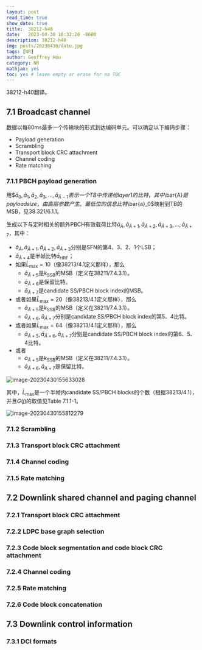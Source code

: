 ```yaml
---
layout: post
read_time: true
show_date: true
title:  38212-h40
date:   2023-04-30 16:32:20 -0600
description: 38212-h40
img: posts/20230430/datu.jpg 
tags: [NR]
author: Geoffrey Hou
category: NR
mathjax: yes
toc: yes # leave empty or erase for no TOC
---
```


<head>
    <script src="https://cdn.mathjax.org/mathjax/latest/MathJax.js?config=TeX-AMS-MML_HTMLorMML" type="text/javascript"></script>
    <script type="text/x-mathjax-config">
        MathJax.Hub.Config({
            tex2jax: {
            skipTags: ['script', 'noscript', 'style', 'textarea', 'pre'],
            inlineMath: [['$','$']]
            }
        });
    </script>
</head>
38212-h40翻译。

## 7.1 Broadcast channel

数据以每80ms最多一个传输块的形式到达编码单元。可以确定以下编码步骤：

- Payload generation
- Scrambling
- Transport block CRC attachment 
- Channel coding
- Rate matching

### 7.1.1 PBCH payload generation

用\$$\bar{a}_0, \bar{a}_1, \bar{a}_2, \bar{a}_3, \ldots, \bar{a}_{\bar{A}-1}$$表示一个TB中传递给layer 1的比特，其中$\bar{A}$是payload size，由高层参数产生。最低位的信息比特$\bar{a}_0$映射到TB的MSB，见38.321/6.1.1。

生成以下与定时相关的额外PBCH有效载荷比特$\bar{a}_{\bar{A}}, \bar{a}_{\bar{A}+1}, \bar{a}_{\bar{A}+2}, \bar{a}_{\bar{A}+3}, \ldots, \bar{a}_{\bar{A}+7}$，其中：

- $\bar{a}_{\bar{A}}, \bar{a}_{\bar{A}+1}, \bar{a}_{\bar{A}+2}, \bar{a}_{\bar{A}+3}$分别是SFN的第4、3、2、1个LSB；
- $\bar{a}_{\bar{A}+4}$是半帧比特$\bar{a}_{\mathrm{HRF}}$；
- 如果$\bar{L}_{\max }=10$（像38213/4.1定义那样），那么
  - $\bar{a}_{\bar{A}+5}$是$k_{\mathrm{SSB}}$的MSB（定义在38211/7.4.3.1）。
  - $\bar{a}_{\bar{A}+6}$是保留比特。
  - $\bar{a}_{\bar{A}+7}$是candidate SS/PBCH block index的MSB。
- 或者如果$\bar{L}_{\max }=20$（像38213/4.1定义那样），那么
  - $\bar{a}_{\bar{A}+5}$是$k_{\mathrm{SSB}}$的MSB（定义在38211/7.4.3.1）。
  - $\bar{a}_{\bar{A}+6}, \bar{a}_{\bar{A}+7}$分别是candidate SS/PBCH block index的第5、4比特。
- 或者如果$\bar{L}_{\max }=64$（像38213/4.1定义那样），那么
  - $\bar{a}_{\bar{A}+5}, \bar{a}_{\bar{A}+6}, \bar{a}_{\bar{A}+7}$分别是candidate SS/PBCH block index的第6、5、4比特。
- 或者
  - $\bar{a}_{\bar{A}+5}$是$k_{\mathrm{SSB}}$的MSB（定义在38211/7.4.3.1）。
  - $\bar{a}_{\bar{A}+6}, \bar{a}_{A+7}$是保留比特。



![image-20230430155633028](https://user-images.githubusercontent.com/115327603/235342586-3d4faa81-a5c5-4b1a-92bc-b4a48a26c598.png)



其中，$\bar{L}_{\max }$是一个半帧内candidate SS/PBCH blocks的个数（根据38213/4.1），并且$G(j)$的取值见Table 7.1.1-1。

![image-20230430155812279](https://user-images.githubusercontent.com/115327603/235342591-aa04e7e5-a0bf-4a77-81dd-a5f394ecb493.png)



### 7.1.2 Scrambling



### 7.1.3 Transport block CRC attachment



### 7.1.4 Channel coding



### 7.1.5 Rate matching



## 7.2 Downlink shared channel and paging channel

### 7.2.1 Transport block CRC attachment



### 7.2.2 LDPC base graph selection



### 7.2.3 Code block segmentation and code block CRC attachment 



### 7.2.4 Channel coding



### 7.2.5 Rate matching



### 7.2.6 Code block concatenation



## 7.3 Downlink control information

### 7.3.1 DCI formats
